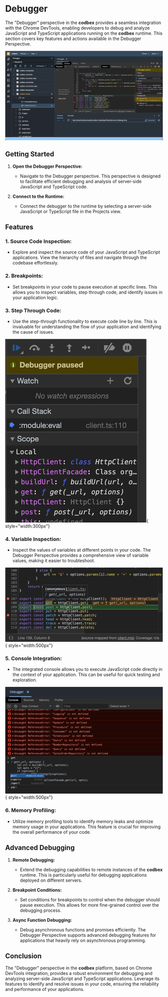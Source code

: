 # Debugger

The "Debugger" perspective in the __codbex__ provides a seamless integration with the Chrome DevTools, enabling developers to debug and analyze JavaScript and TypeScript applications running on the __codbex__ runtime. This section covers key features and actions available in the Debugger Perspective.


![Debugger](../../images/tooling/debugger/debugger-perspective.png)

## Getting Started

1. **Open the Debugger Perspective:**
   - Navigate to the Debugger perspective. This perspective is designed to facilitate efficient debugging and analysis of server-side JavaScript and TypeScript code.

2. **Connect to the Runtime:**
   - Connect the debugger to the runtime by selecting a server-side JavaScript or TypeScript file in the Projects view.

## Features

### 1. **Source Code Inspection:**
   - Explore and inspect the source code of your JavaScript and TypeScript applications. View the hierarchy of files and navigate through the codebase effortlessly.

### 2. **Breakpoints:**
   - Set breakpoints in your code to pause execution at specific lines. This allows you to inspect variables, step through code, and identify issues in your application logic.

### 3. **Step Through Code:**
   - Use the step-through functionality to execute code line by line. This is invaluable for understanding the flow of your application and identifying the cause of issues.

![Code Inspection](../../images/tooling/debugger/code-step.png){ style="width:300px"}

### 4. **Variable Inspection:**
   - Inspect the values of variables at different points in your code. The Debugger Perspective provides a comprehensive view of variable values, making it easier to troubleshoot.

![Code Inspection](../../images/tooling/debugger/code-inspection.png){ style="width:500px"}

### 5. **Console Integration:**
   - The integrated console allows you to execute JavaScript code directly in the context of your application. This can be useful for quick testing and exploration.

![Console Inspection](../../images/tooling/debugger/console-inspection.png){ style="width:500px"}

### 6. **Memory Profiling:**
   - Utilize memory profiling tools to identify memory leaks and optimize memory usage in your applications. This feature is crucial for improving the overall performance of your code.

## Advanced Debugging

1. **Remote Debugging:**
   - Extend the debugging capabilities to remote instances of the __codbex__ runtime. This is particularly useful for debugging applications deployed on different servers.

2. **Breakpoint Conditions:**
   - Set conditions for breakpoints to control when the debugger should pause execution. This allows for more fine-grained control over the debugging process.

3. **Async Function Debugging:**
   - Debug asynchronous functions and promises efficiently. The Debugger Perspective supports advanced debugging features for applications that heavily rely on asynchronous programming.

## Conclusion

The "Debugger" perspective in the __codbex__ platform, based on Chrome DevTools integration, provides a robust environment for debugging and analyzing server-side JavaScript and TypeScript applications. Leverage its features to identify and resolve issues in your code, ensuring the reliability and performance of your applications.

